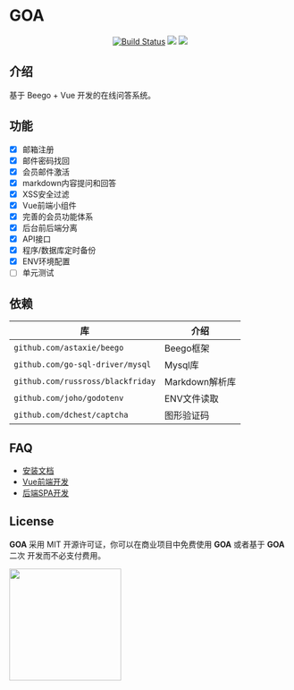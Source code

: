 # GOA

<p align="center">
<a href="https://travis-ci.org/Qsnh/goa"><img src="https://travis-ci.org/Qsnh/goa.svg?branch=master" alt="Build Status"></a>
<a><img src="https://img.shields.io/github/last-commit/Qsnh/goa.svg"/></a>
<a><img src="https://img.shields.io/github/issues/Qsnh/goa.svg"/></a>
</p>

## 介绍

基于 Beego + Vue 开发的在线问答系统。

## 功能

+ [x] 邮箱注册
+ [x] 邮件密码找回
+ [x] 会员邮件激活
+ [x] markdown内容提问和回答
+ [x] XSS安全过滤
+ [x] Vue前端小组件
+ [x] 完善的会员功能体系
+ [x] 后台前后端分离
+ [x] API接口
+ [x] 程序/数据库定时备份
+ [x] ENV环境配置
+ [ ] 单元测试

## 依赖

| 库 | 介绍 |
| --- | --- |
| `github.com/astaxie/beego` | Beego框架 |
| `github.com/go-sql-driver/mysql` | Mysql库 |
| `github.com/russross/blackfriday` | Markdown解析库 |
| `github.com/joho/godotenv` | ENV文件读取 |
| `github.com/dchest/captcha` | 图形验证码 |

## FAQ

+ [安装文档](docs/INSTALL.MD)
+ [Vue前端开发](docs/FRONTEND.MD)
+ [后端SPA开发](docs/BACKEND.MD)

## License

**GOA** 采用 MIT 开源许可证，你可以在商业项目中免费使用 **GOA** 或者基于 **GOA** 二次 开发而不必支付费用。


<a href="https://github.com/d2-projects/d2-admin" target="_blank"><img src="https://raw.githubusercontent.com/FairyEver/d2-admin/master/doc/image/d2-admin@2x.png" width="200"></a>
